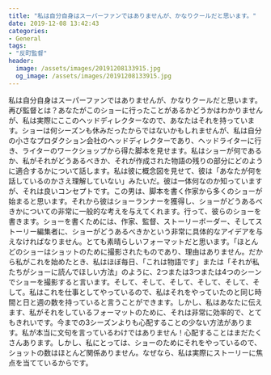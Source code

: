 ```yaml
---
title: "私は自分自身はスーパーファンではありませんが、かなりクールだと思います。"
date: 2019-12-08 13:42:43
categories:
- General
tags:
- "反町監督"
header:
  image: /assets/images/20191208133915.jpg
  og_image: /assets/images/20191208133915.jpg
---
```


私は自分自身はスーパーファンではありませんが、かなりクールだと思います。再び監督とは？あなたがこのショーに行ったことがあるかどうかはわかりませんが、私は実際にここのヘッドディレクターなので、あなたはそれを持っています。ショーは何シーズンも休みだったからではないかもしれませんが、私は自分の小さなプロダクション会社のヘッドディレクターであり、ヘッドライターに行き、ライターのワークショップから得た脚本を見せます。私はショーが何であるか、私がそれがどうあるべきか、それが作成された物語の残りの部分にどのように適合するかについて話します。私は彼に概念図を見せて、彼は「あなたが何を話しているのかさえ理解していない」みたいだ。彼は一体何なのか知っていますが、それは良いコンセプトです。この男は、脚本を書く作家から多くのショーが始まると思います。それから彼はショーランナーを獲得し、ショーがどうあるべきかについての非常に一般的な考えを与えてくれます。行って、彼らのショーを書きます。ショーを書くためには、作家、監督、ストーリーボーダー、そしてストーリー編集者に、ショーがどうあるべきかという非常に具体的なアイデアを与えなければなりません。とても素晴らしいフォーマットだと思います。「ほとんどのショーはショットのために撮影されたものであり、理由はありません。だから私がこれを始めたとき、私はほぼ毎日、「これは物語です」または「それが私たちがショーに読んでほしい方法」のように、2つまたは3つまたは4つのシーンでショーを撮影すると言います。そして、そして、そして、そして、そして、そして。私はこれを仕事としてやっているので、私はそれをやっていたのと同じ時間と日と週の数を持っていると言うことができます。しかし、私はあなたに伝えます、私がそれをしているフォーマットのために、それは非常に効率的で、とてもきれいです。今までの3シーズンよりも心配することの少ない方法があります。私が本当に文句を言っているわけではありません！心配することはまだたくさんあります。しかし、私にとっては、ショーのためにそれをやっているので、ショットの数はほとんど関係ありません。なぜなら、私は実際にストーリーに焦点を当てているからです。
